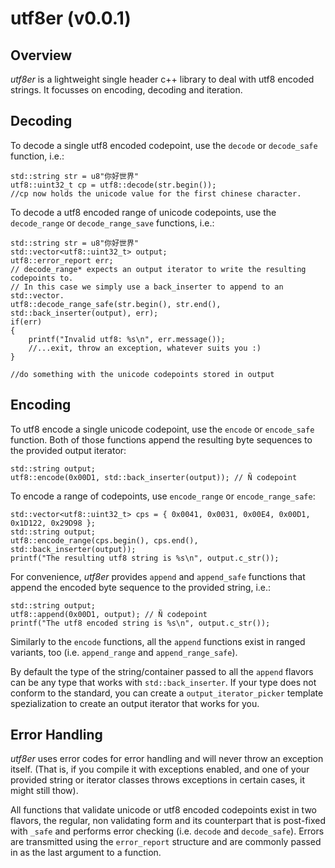 utf8er (v0.0.1)
======

Overview
--------

*utf8er* is a lightweight single header c++ library to deal with utf8 encoded strings. It focusses on encoding, decoding and iteration.

Decoding
--------

To decode a single utf8 encoded codepoint, use the `decode` or `decode_safe` function, i.e.:

```
std::string str = u8"你好世界"
utf8::uint32_t cp = utf8::decode(str.begin());
//cp now holds the unicode value for the first chinese character.
```

To decode a utf8 encoded range of unicode codepoints, use the `decode_range` or `decode_range_save` functions, i.e.:
```
std::string str = u8"你好世界"
std::vector<utf8::uint32_t> output;
utf8::error_report err;
// decode_range* expects an output iterator to write the resulting codepoints to.
// In this case we simply use a back_inserter to append to an std::vector.
utf8::decode_range_safe(str.begin(), str.end(), std::back_inserter(output), err); 
if(err)
{
	printf("Invalid utf8: %s\n", err.message());
	//...exit, throw an exception, whatever suits you :)
}

//do something with the unicode codepoints stored in output
```

Encoding
--------

To utf8 encode a single unicode codepoint, use the `encode` or `encode_safe` function. Both of those functions append the resulting byte sequences to the provided output iterator:

```
std::string output;
utf8::encode(0x00D1, std::back_inserter(output)); // Ñ codepoint
```

To encode a range of codepoints, use `encode_range` or `encode_range_safe`:

```
std::vector<utf8::uint32_t> cps = { 0x0041, 0x0031, 0x00E4, 0x00D1, 0x1D122, 0x29D98 };
std::string output;
utf8::encode_range(cps.begin(), cps.end(), std::back_inserter(output));
printf("The resulting utf8 string is %s\n", output.c_str());
```

For convenience, *utf8er* provides `append` and `append_safe` functions that append the encoded byte sequence to the provided string, i.e.:

```
std::string output;
utf8::append(0x00D1, output); // Ñ codepoint
printf("The utf8 encoded string is %s\n", output.c_str());
```

Similarly to the `encode` functions, all the `append` functions exist in ranged variants, too (i.e. `append_range` and `append_range_safe`).

By default the type of the string/container passed to all the `append` flavors can be any type that works with `std::back_inserter`. If your type does not conform to the standard, you can create a `output_iterator_picker` template spezialization to create an output iterator that works for you.



Error Handling
--------

*utf8er* uses error codes for error handling and will never throw an exception itself. (That is, if you compile it with exceptions enabled, and one of your provided string or iterator classes throws exceptions in certain cases, it might still thow).

All functions that validate unicode or utf8 encoded codepoints exist in two flavors, the regular, non validating form and its counterpart that is post-fixed with `_safe` and performs error checking (i.e. `decode` and `decode_safe`). Errors are transmitted using the `error_report` structure and are commonly passed in as the last argument to a function.

